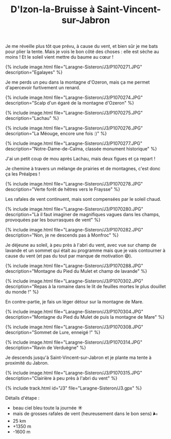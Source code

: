 ﻿---
title: "D'Izon-la-Bruisse à Saint-Vincent-sur-Jabron"
permalink: /Laragne-Sisteron/J3/
sidebar:
  nav: "laragne_sisteron"
enable_tracks: true
---

Je me réveille plus tôt que prévu, à cause du vent, et bien sûr je me bats pour plier la tente. Mais je vois le bon côté des choses : elle est sèche au moins ! Et le soleil vient mettre du baume au cœur !

{% include image.html file="Laragne-Sisteron/J3/P1070271.JPG" description="Egalayes" %}

Je me perds un peu dans la montagne d'Ozeron, mais ça me permet d'apercevoir furtivement un renard.

{% include image.html file="Laragne-Sisteron/J3/P1070274.JPG" description="Scalp d'un égaré de la montagne d'Ozeron" %}

{% include image.html file="Laragne-Sisteron/J3/P1070275.JPG" description="Lachau" %}

{% include image.html file="Laragne-Sisteron/J3/P1070276.JPG" description="La Méouge, encore une fois :)" %}

{% include image.html file="Laragne-Sisteron/J3/P1070277.JPG" description="Notre-Dame-de-Calma, classée monument historique" %}

J'ai un petit coup de mou après Lachau, mais deux figues et ça repart !

Je chemine à travers un mélange de prairies et de montagnes, c'est donc ça les Préalpes !

{% include image.html file="Laragne-Sisteron/J3/P1070278.JPG" description="Verte forêt de hêtres vers le Fraysse" %}

Les rafales de vent continuent, mais sont compensées par le soleil chaud.

{% include image.html file="Laragne-Sisteron/J3/P1070280.JPG" description="Là il faut imaginer de magnifiques vagues dans les champs, provoquées par les bourrasques de vent" %}

{% include image.html file="Laragne-Sisteron/J3/P1070282.JPG" description="Non, je ne descends pas à Monfroc" %}

Je déjeune au soleil, à peu près à l'abri du vent, avec vue sur champ de lavande et un sommet qui était au programme mais que je vais contourner à cause du vent (et pas du tout par manque de motivation :sweat_smile:).

{% include image.html file="Laragne-Sisteron/J3/P1070288.JPG" description="Montagne du Pied du Mulet et champ de lavande" %}

{% include image.html file="Laragne-Sisteron/J3/P1070302.JPG" description="Repas à la romaine dans le lit de feuilles mortes le plus douillet du monde !" %}

En contre-partie, je fais un léger détour sur la montagne de Mare.

{% include image.html file="Laragne-Sisteron/J3/P1070304.JPG" description="Montagne du Pied du Mulet de puis la montagne de Mare" %}

{% include image.html file="Laragne-Sisteron/J3/P1070308.JPG" description="Sommet de Lure, enneigé !" %}

{% include image.html file="Laragne-Sisteron/J3/P1070314.JPG" description="Ravin de Verduègne" %}

Je descends jusqu'à Saint-Vincent-sur-Jabron et je plante ma tente à proximité du Jabron.

{% include image.html file="Laragne-Sisteron/J3/P1070315.JPG" description="Clairière à peu près à l'abri du vent" %}

{% include track.html id="J3" file="Laragne-Sisteron/J3.gpx" %}

Détails d'étape :
* beau ciel bleu toute la journée :sunny:
* mais de grosses rafales de vent (heureusement dans le bon sens) :wind_face:
* 25 km
* +1350 m
* -1600 m
